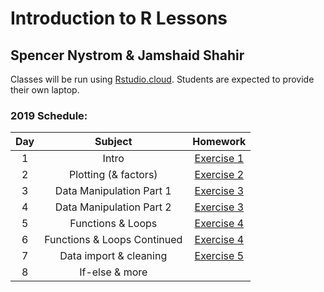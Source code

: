 # Introduction to R Lessons
## Spencer Nystrom & Jamshaid Shahir


Classes will be run using [Rstudio.cloud](rstudio.cloud). Students are expected
to provide their own laptop.

### 2019 Schedule:
|Day | Subject | Homework |
|:--:|:---:|:------------:|
|1  | Intro | [Exercise 1](class_introduction/class_introduction.md) |
|2 |Plotting (& factors) | [Exercise 2](intro_to_ggplot/intro_to_ggplot2.md) |
|3 |Data Manipulation Part 1|[Exercise 3](intro_to_dplyr/intro_to_dplyr2.md) |
|4 |Data Manipulation Part 2|[Exercise 3](intro_to_dplyr/intro_to_dplyr2.md) |
|5  |Functions & Loops|[Exercise 4](functions/2019_Functions_1.md)|
|6  |Functions & Loops Continued|[Exercise 4](functions/2019_Functions_1.md)|
|7  |Data import & cleaning |[Exercise 5](data_import/2019_data_import.md)|
|8  | If-else & more|[]()|

